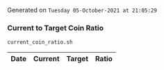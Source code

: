 Generated on `Tuesday 05-October-2021 at 21:05:29`

### Current to Target Coin Ratio
`current_coin_ratio.sh`

Date|Current|Target|Ratio
---|---|---|---
